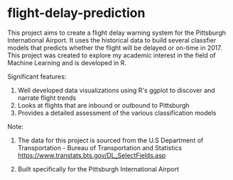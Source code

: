 # flight-delay-prediction
This project aims to create a flight delay warning system for the Pittsburgh International Airport. It uses the historical data to build several classfier models that predicts whether the flight will be delayed or on-time in 2017. This project was created to explore my academic interest in the field of Machine Learning and is developed in R.

Significant features:
 
  1. Well developed data visualizations using R's ggplot to discover and narrate flight trends
  2. Looks at flights that are inbound or outbound to Pittsburgh
  3. Provides a detailed assessment of the various classification models
 
Note: 

1. The data for this project is sourced from the U.S Department of Transportation - Bureau of Transportation and Statistics
https://www.transtats.bts.gov/DL_SelectFields.asp

2. Built specifically for the Pittsburgh International Airport


